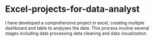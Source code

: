 # Excel-projects-for-data-analyst
I have developed a comprehensive project in excel, creating multiple dashboard and table to analyses the data. This process involve several stages including data processing data cleaning and data visualization. 
